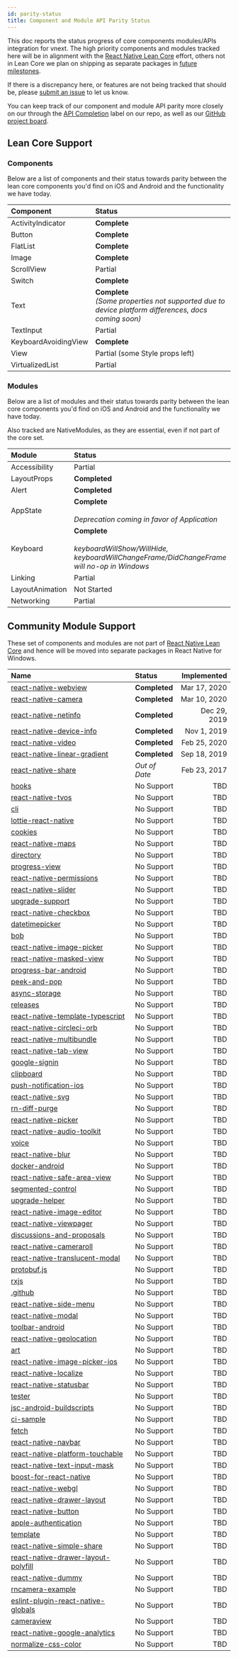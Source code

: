 ```yaml
---
id: parity-status
title: Component and Module API Parity Status
---
```


This doc reports the status progress of core components modules/APIs integration for vnext. The high priority components and modules tracked here will be in alignment with the [React Native Lean Core](https://github.com/facebook/react-native/issues/23313) effort, others not in Lean Core we plan on shipping as separate packages in [future milestones](https://github.com/microsoft/react-native-windows/milestones).

If there is a discrepancy here, or features are not being tracked that should be, please [submit an issue](https://github.com/microsoft/react-native-windows/issues/new?) to let us know.

You can keep track of our component and module API parity more closely on our through the [API Completion](https://github.com/microsoft/react-native-windows/labels/API%20Completion) label on our repo, as well as our [GitHub project board](https://github.com/microsoft/react-native-windows/projects/7).

## Lean Core Support

### Components
Below are a list of components and their status towards parity between the lean core components you'd find on iOS and Android and the functionality we have today.

|Component| Status |
|:-|:-|
|ActivityIndicator|**Complete**|
|Button|**Complete**|
|FlatList|**Complete**|
|Image|**Complete**|
|ScrollView|Partial|
|Switch|**Complete**|
|Text|**Complete** <br>*(Some properties not supported due to device platform differences, docs coming soon)*|
|TextInput|Partial|
|KeyboardAvoidingView|**Complete**|
|View|Partial (some Style props left)|
|VirtualizedList|Partial|

### Modules
Below are a list of modules and their status towards parity between the lean core components you'd find on iOS and Android and the functionality we have today.

Also tracked are NativeModules, as they are essential, even if not part of the core set.

|Module| Status |
|:-|:-|
|Accessibility|Partial|
|LayoutProps|**Completed**|
|Alert|**Completed**|
|AppState|**Complete**<br><br>*Deprecation coming in favor of Application*|
|Keyboard|**Complete**<br><br> *keyboardWillShow/WillHide, keyboardWillChangeFrame/DidChangeFrame will no-op in Windows*|
|Linking|Partial|
|LayoutAnimation|Not Started|
|Networking|Partial|

## Community Module Support
These set of components and modules are not part of [React Native Lean Core](https://github.com/facebook/react-native/issues/23313) and hence will be moved into separate packages in React Native for Windows.

| Name | Status | Implemented |
|:-|:-|-:|
| [<ins>react-native-webview</ins>](https://www.github.com/react-native-community/react-native-webview) | **Completed** |Mar 17, 2020 |
| [<ins>react-native-camera</ins>](https://www.github.com/react-native-community/react-native-camera) | **Completed** |Mar 10, 2020 |
| [<ins>react-native-netinfo</ins>](https://www.github.com/react-native-community/react-native-netinfo) | **Completed** |Dec 29, 2019 |
| [<ins>react-native-device-info</ins>](https://www.github.com/react-native-community/react-native-device-info) | **Completed** |Nov 1, 2019 |
| [<ins>react-native-video</ins>](https://www.github.com/react-native-community/react-native-video) | **Completed** |Feb 25, 2020 |
| [<ins>react-native-linear-gradient</ins>](https://www.github.com/react-native-community/react-native-linear-gradient) | **Completed** |Sep 18, 2019 |
| [<ins>react-native-share</ins>](https://www.github.com/react-native-community/react-native-share) | *Out of Date* |Feb 23, 2017 |
| [<ins>hooks</ins>](https://www.github.com/react-native-community/hooks) | No Support | TBD |
| [<ins>react-native-tvos</ins>](https://www.github.com/react-native-community/react-native-tvos) | No Support | TBD |
| [<ins>cli</ins>](https://www.github.com/react-native-community/cli) | No Support | TBD |
| [<ins>lottie-react-native</ins>](https://www.github.com/react-native-community/lottie-react-native) | No Support | TBD |
| [<ins>cookies</ins>](https://www.github.com/react-native-community/cookies) | No Support | TBD |
| [<ins>react-native-maps</ins>](https://www.github.com/react-native-community/react-native-maps) | No Support | TBD |
| [<ins>directory</ins>](https://www.github.com/react-native-community/directory) | No Support | TBD |
| [<ins>progress-view</ins>](https://www.github.com/react-native-community/progress-view) | No Support | TBD |
| [<ins>react-native-permissions</ins>](https://www.github.com/react-native-community/react-native-permissions) | No Support | TBD |
| [<ins>react-native-slider</ins>](https://www.github.com/react-native-community/react-native-slider) | No Support | TBD |
| [<ins>upgrade-support</ins>](https://www.github.com/react-native-community/upgrade-support) | No Support | TBD |
| [<ins>react-native-checkbox</ins>](https://www.github.com/react-native-community/react-native-checkbox) | No Support | TBD |
| [<ins>datetimepicker</ins>](https://www.github.com/react-native-community/datetimepicker) | No Support | TBD |
| [<ins>bob</ins>](https://www.github.com/react-native-community/bob) | No Support | TBD |
| [<ins>react-native-image-picker</ins>](https://www.github.com/react-native-community/react-native-image-picker) | No Support | TBD |
| [<ins>react-native-masked-view</ins>](https://www.github.com/react-native-community/react-native-masked-view) | No Support | TBD |
| [<ins>progress-bar-android</ins>](https://www.github.com/react-native-community/progress-bar-android) | No Support | TBD |
| [<ins>peek-and-pop</ins>](https://www.github.com/react-native-community/peek-and-pop) | No Support | TBD |
| [<ins>async-storage</ins>](https://www.github.com/react-native-community/async-storage) | No Support | TBD |
| [<ins>releases</ins>](https://www.github.com/react-native-community/releases) | No Support | TBD |
| [<ins>react-native-template-typescript</ins>](https://www.github.com/react-native-community/react-native-template-typescript) | No Support | TBD |
| [<ins>react-native-circleci-orb</ins>](https://www.github.com/react-native-community/react-native-circleci-orb) | No Support | TBD |
| [<ins>react-native-multibundle</ins>](https://www.github.com/react-native-community/react-native-multibundle) | No Support | TBD |
| [<ins>react-native-tab-view</ins>](https://www.github.com/react-native-community/react-native-tab-view) | No Support | TBD |
| [<ins>google-signin</ins>](https://www.github.com/react-native-community/google-signin) | No Support | TBD |
| [<ins>clipboard</ins>](https://www.github.com/react-native-community/clipboard) | No Support | TBD |
| [<ins>push-notification-ios</ins>](https://www.github.com/react-native-community/push-notification-ios) | No Support | TBD |
| [<ins>react-native-svg</ins>](https://www.github.com/react-native-community/react-native-svg) | No Support | TBD |
| [<ins>rn-diff-purge</ins>](https://www.github.com/react-native-community/rn-diff-purge) | No Support | TBD |
| [<ins>react-native-picker</ins>](https://www.github.com/react-native-community/react-native-picker) | No Support | TBD |
| [<ins>react-native-audio-toolkit</ins>](https://www.github.com/react-native-community/react-native-audio-toolkit) | No Support | TBD |
| [<ins>voice</ins>](https://www.github.com/react-native-community/voice) | No Support | TBD |
| [<ins>react-native-blur</ins>](https://www.github.com/react-native-community/react-native-blur) | No Support | TBD |
| [<ins>docker-android</ins>](https://www.github.com/react-native-community/docker-android) | No Support | TBD |
| [<ins>react-native-safe-area-view</ins>](https://www.github.com/react-native-community/react-native-safe-area-view) | No Support | TBD |
| [<ins>segmented-control</ins>](https://www.github.com/react-native-community/segmented-control) | No Support | TBD |
| [<ins>upgrade-helper</ins>](https://www.github.com/react-native-community/upgrade-helper) | No Support | TBD |
| [<ins>react-native-image-editor</ins>](https://www.github.com/react-native-community/react-native-image-editor) | No Support | TBD |
| [<ins>react-native-viewpager</ins>](https://www.github.com/react-native-community/react-native-viewpager) | No Support | TBD |
| [<ins>discussions-and-proposals</ins>](https://www.github.com/react-native-community/discussions-and-proposals) | No Support | TBD |
| [<ins>react-native-cameraroll</ins>](https://www.github.com/react-native-community/react-native-cameraroll) | No Support | TBD |
| [<ins>react-native-translucent-modal</ins>](https://www.github.com/react-native-community/react-native-translucent-modal) | No Support | TBD |
| [<ins>protobuf.js</ins>](https://www.github.com/react-native-community/protobuf.js) | No Support | TBD |
| [<ins>rxjs</ins>](https://www.github.com/react-native-community/rxjs) | No Support | TBD |
| [<ins>.github</ins>](https://www.github.com/react-native-community/.github) | No Support | TBD |
| [<ins>react-native-side-menu</ins>](https://www.github.com/react-native-community/react-native-side-menu) | No Support | TBD |
| [<ins>react-native-modal</ins>](https://www.github.com/react-native-community/react-native-modal) | No Support | TBD |
| [<ins>toolbar-android</ins>](https://www.github.com/react-native-community/toolbar-android) | No Support | TBD |
| [<ins>react-native-geolocation</ins>](https://www.github.com/react-native-community/react-native-geolocation) | No Support | TBD |
| [<ins>art</ins>](https://www.github.com/react-native-community/art) | No Support | TBD |
| [<ins>react-native-image-picker-ios</ins>](https://www.github.com/react-native-community/react-native-image-picker-ios) | No Support | TBD |
| [<ins>react-native-localize</ins>](https://www.github.com/react-native-community/react-native-localize) | No Support | TBD |
| [<ins>react-native-statusbar</ins>](https://www.github.com/react-native-community/react-native-statusbar) | No Support | TBD |
| [<ins>tester</ins>](https://www.github.com/react-native-community/tester) | No Support | TBD |
| [<ins>jsc-android-buildscripts</ins>](https://www.github.com/react-native-community/jsc-android-buildscripts) | No Support | TBD |
| [<ins>ci-sample</ins>](https://www.github.com/react-native-community/ci-sample) | No Support | TBD |
| [<ins>fetch</ins>](https://www.github.com/react-native-community/fetch) | No Support | TBD |
| [<ins>react-native-navbar</ins>](https://www.github.com/react-native-community/react-native-navbar) | No Support | TBD |
| [<ins>react-native-platform-touchable</ins>](https://www.github.com/react-native-community/react-native-platform-touchable) | No Support | TBD |
| [<ins>react-native-text-input-mask</ins>](https://www.github.com/react-native-community/react-native-text-input-mask) | No Support | TBD |
| [<ins>boost-for-react-native</ins>](https://www.github.com/react-native-community/boost-for-react-native) | No Support | TBD |
| [<ins>react-native-webgl</ins>](https://www.github.com/react-native-community/react-native-webgl) | No Support | TBD |
| [<ins>react-native-drawer-layout</ins>](https://www.github.com/react-native-community/react-native-drawer-layout) | No Support | TBD |
| [<ins>react-native-button</ins>](https://www.github.com/react-native-community/react-native-button) | No Support | TBD |
| [<ins>apple-authentication</ins>](https://www.github.com/react-native-community/apple-authentication) | No Support | TBD |
| [<ins>template</ins>](https://www.github.com/react-native-community/template) | No Support | TBD |
| [<ins>react-native-simple-share</ins>](https://www.github.com/react-native-community/react-native-simple-share) | No Support | TBD |
| [<ins>react-native-drawer-layout-polyfill</ins>](https://www.github.com/react-native-community/react-native-drawer-layout-polyfill) | No Support | TBD |
| [<ins>react-native-dummy</ins>](https://www.github.com/react-native-community/react-native-dummy) | No Support | TBD |
| [<ins>rncamera-example</ins>](https://www.github.com/react-native-community/rncamera-example) | No Support | TBD |
| [<ins>eslint-plugin-react-native-globals</ins>](https://www.github.com/react-native-community/eslint-plugin-react-native-globals) | No Support | TBD |
| [<ins>cameraview</ins>](https://www.github.com/react-native-community/cameraview) | No Support | TBD |
| [<ins>react-native-google-analytics</ins>](https://www.github.com/react-native-community/react-native-google-analytics) | No Support | TBD |
| [<ins>normalize-css-color</ins>](https://www.github.com/react-native-community/normalize-css-color) | No Support | TBD |
